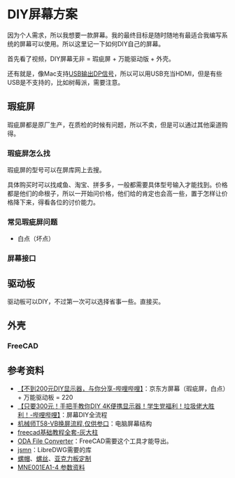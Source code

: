 # DIY屏幕方案

因为个人需求，所以我想要一款屏幕。我的最终目标是随时随地有最适合我编写系统的屏幕可以使用。所以这里记一下如何DIY自己的屏幕。

首先看了视频，DIY屏幕无非 = 瑕疵屏 + 万能驱动版 + 外壳。

还有就是，像Mac支持[USB输出DP信号](https://www.displayport.org/displayport-over-usb-c/)，所以可以用USB充当HDMI，但是有些USB是不支持的，比如树莓派，需要注意。

## 瑕疵屏

瑕疵屏都是原厂生产，在质检的时候有问题，所以不卖，但是可以通过其他渠道购得。

### 瑕疵屏怎么找

瑕疵屏的型号可以在屏库网上去搜。

具体购买时可以找咸鱼、淘宝、拼多多，一般都需要具体型号输入才能找到。价格都是他们的命根子，所以一开始问价格，他们给的肯定也会高一些，置于怎样让价格降下来，得看各位的讨价能力。

### 常见瑕疵屏问题

- 白点（坏点）

### 屏幕接口



## 驱动板

驱动板可以DIY，不过第一次可以选择省事一些。直接买。



## 外壳

### FreeCAD





## 参考资料

- [【不到200元DIY显示器，与你分享-哔哩哔哩】](https://b23.tv/w3EKmZE)：京东方屏幕（瑕疵屏，白点）+ 万能驱动板 = 220
- [【只要300元！手把手教你DIY 4K便携显示器！学生党福利！垃圾佬大胜利！-哔哩哔哩】](https://b23.tv/AJhIBxa)：屏幕DIY全流程
- [机械师T58-VB换屏流程,仅供参口](https://www.bilibili.com/video/BV1pY41187rQ?from=search&seid=6186728314406562737&spm_id_from=333.337.0.0)：电脑屏幕结构
- [freecad基础教程全套-灰大柱](https://www.bilibili.com/video/BV1yK4y1Q7CU?p=21)
- [ODA File Converter](https://www.opendesign.com/guestfiles/oda_file_converter)：FreeCAD需要这个工具才能导出。
- [jsmn](https://github.com/zserge/jsmn)：LibreDWG需要的库
- [螺帽](https://item.taobao.com/item.htm?spm=2013.1.w5001-23012147326.4.981a687f5P9nX5&ft=t&id=529125801668&scene=taobao_shop)、[螺丝](https://shop34542751.taobao.com/search.htm?userId=&shopId=34542751&view_type=&order_type=&spm=0&search=y&keyword=M2)、[亚克力板定制](https://detail.tmall.com/item.htm?spm=a230r.1.14.30.4d2343d5usSCxK&id=620604602310&ns=1&abbucket=16&skuId=4554272206497)
- [MNE001EA1-4 参数资料](https://www.panelook.cn/MNE001EA1-4_CSOT_14_LCM_parameter_cn_51481.html)